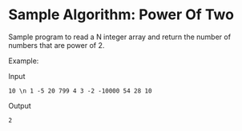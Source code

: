 # Sample Algorithm: Power Of Two

Sample program to read a N integer array and return the number of numbers that are power of 2.

Example:

Input

 `
 10 \n
 1 -5 20 799 4 3 -2 -10000 54 28 10
 `

Output

 `
 2
 `
